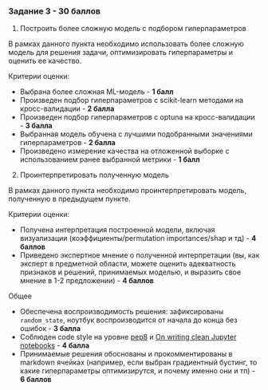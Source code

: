 ### Задание 3 - 30 баллов

1. Построить более сложную модель с подбором гиперпараметров

В рамках данного пункта необходимо использовать более сложную модель для решения задачи,  оптимизировать гиперпараметры и оценить ее качество.

Критерии оценки:
- Выбрана более сложная ML-модель - **1 балл**
- Произведен подбор гиперпараметров с scikit-learn методами на кросс-валидации  - **2 балла**
- Произведен подбор гиперпараметров с optuna на кросс-валидации  - **3 балла**
- Выбранная модель обучена с лучшими подобранными значениями гиперпараметров - **2 балла**
- Произведено измерение качества на отложенной выборке с использованием ранее выбранной метрики - **1 балл**

2. Проинтерпретировать полученную модель

В рамках данного пункта необходимо проинтерпретировать модель, полученную в предыдущем пункте.

Критерии оценки:
- Получена интерпретация построенной модели, включая визуализации (коэффициенты/permutation importances/shap и тд) - **4 баллов**
- Приведено экспертное мнение о полученной интерпретации (вы, как эксперт в предметной области, можете оценить адекватность признаков и решений, принимаемых моделью, и выразить свое мнение в 1-2 предложении) - **4 баллов**
  
Общее

- Обеспечена воспроизводимость решения: зафиксированы `random_state`, ноутбук воспроизводится от начала до конца без ошибок - **3 балла**
- Соблюден code style на уровне [pep8](https://peps.python.org/pep-0008/) и [On writing clean Jupyter notebooks](https://ploomber.io/blog/clean-nbs/) - **4 балла**
- Принимаемые решения обоснованы и прокомментированы в markdown ячейках (например, если выбран градиентный бустинг, то какие гиперпараметры оптимизирутся, и почему именно они и тп) - **6 баллов**